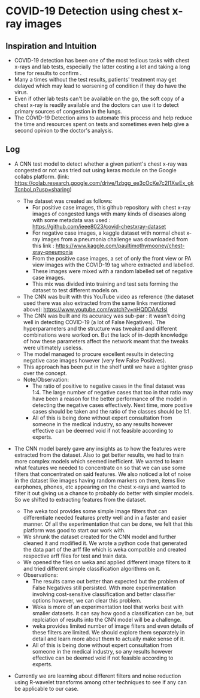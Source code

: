 # COVID-19 Detection using chest x-ray images

## Inspiration and Intuition

* COVID-19 detection has been one of the most tedious tasks with chest x-rays and lab tests, especially the latter costing a lot and taking a long time for results to confirm .
* Many a times without the test results, patients' treatment may get delayed which may lead to worsening of condition if they do have the virus.
* Even if other lab tests can't be available on the go, the soft copy of a chest x-ray is readily available and the doctors can use it to detect primary sources of congestion in the lungs.
* The COVID-19 Detection aims to automate this process and help reduce the time and resources spent on tests and sometimes even help give a second opinion to the doctor's analysis.


## Log

* A CNN test model to detect whether a given patient's chest x-ray was congested or not was tried out using keras module on the Google collabs platform. (link: https://colab.research.google.com/drive/1zbgg_ee3cOcKe7c2I1XwEx_gkTcnboLp?usp=sharing)
	* The dataset was created as follows:
		* For positive case images, this github repository with chest x-ray images of congested lungs with many kinds of diseases along with some metadata was used : https://github.com/ieee8023/covid-chestxray-dataset
		* For negative case images, a kaggle dataset with normal chest x-ray images from a pneumonia challenge was downloaded from this link : https://www.kaggle.com/paultimothymooney/chest-xray-pneumonia
		* From the positive case images, a set of only the front view or PA view images with the COVID-19 tag where extracted and labelled.
		* These images were mixed with a random labelled set of negative case images.
		* This mix was divided into training and test sets forming the dataset to test different models on.
	* The CNN was built with this YouTube video as reference (the dataset used there was also extracted from the same links mentioned above): https://www.youtube.com/watch?v=nHQDDAAzIsI
	* The CNN was built and its accuracy was sub-par : it wasn't doing well in detecting COVID-19 (a lot of False Negatives). The hyperparameters and the structure was tweaked and different combinations were worked on. But the lack of in-depth knowledge of how these parameters affect the network meant that the tweaks were ultimately useless.
	* The model managed to procure excellent results in detecting negative case images however (very few False Positives).
	* This approach has been put in the shelf until we have a tighter grasp over the concept.
	* Note/Observation: 
		* The ratio of positive to negative cases in the final dataset was 1:4. The large number of negative cases that too in that ratio may have been a reason for the better performance of the model in detecting the negative cases effectively. Next time, more postive cases should be taken and the ratio of the classes should be 1:1.
		* All of this is being done without expert consultation from someone in the medical industry, so any results however effective can be deemed void if not feasible according to experts.



* The CNN model barely gave any insights as to how the features were extracted from the dataset. Also to get better results, we had to train more complex models which seemed inefficient. We wanted to learn what features we needed to concentrate on so that we can use some filters that concentrated on said features. We also noticed a lot of noise in the dataset like images having random markers on them, items like earphones, phones, etc appearing on the chest x-rays and wanted to filter it out giving us a chance to probably do better with simpler models. So we shifted to extracting features from the dataset.
	* The weka tool provides some simple image filters that can differentiate needed features pretty well and in a faster and easier manner. Of all the experimentation that can be done, we felt that this platform was good to start our work with.
	* We shrunk the dataset created for the CNN model and further cleaned it and modified it. We wrote a python code that generated the data part of the arff file which is weka compatible and created respective arff files for test and train data.
	* We opened the files on weka and applied different image filters to it and tried different simple classification algorithms on it.
	* Observations:
		* The results came out better than expected but the problem of False Negatives still persisted. With more experimentation involving cost-sensitive classification and better classifier options however, we can clear this problem.
		* Weka is more of an experimentation tool that works best with smaller datasets. It can say how good a classification can be, but replciation of results into the CNN model will be a challenge.
		* weka provides limited number of image filters and even details of these filters are limited. We should explore them separately in detail and learn more about them to actually make sense of it.
		* All of this is being done without expert consultation from someone in the medical industry, so any results however effective can be deemed void if not feasible according to experts.


* Currently we are learning about different filters and noise reduction using R-wavelet transforms among other techniques to see if any can be applicable to our case.